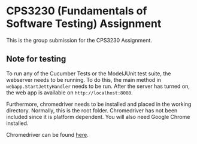 # CPS3230 (Fundamentals of Software Testing) Assignment
This is the group submission for the CPS3230 Assignment.

## Note for testing
To run any of the Cucumber Tests or the ModelJUnit test suite,  the webserver needs to be running. To do this, the main method in `webapp.StartJettyHandler` needs to be run. After the server has turned on, the web app is available on `http://localhost:8080`.

Furthermore, chromedriver needs to be installed and placed in the working directory. Normally, this is the root folder. Chromedriver has not been included since it is platform dependent. You will also need Google Chrome installed.

Chromedriver can be found [here](https://sites.google.com/a/chromium.org/chromedriver/).
